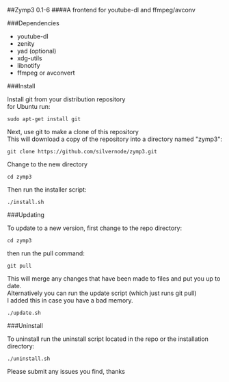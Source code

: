 
##Zymp3  0.1-6
####A frontend for youtube-dl and ffmpeg/avconv



###Dependencies  


* youtube-dl
* zenity
* yad (optional)
* xdg-utils
* libnotify
* ffmpeg or avconvert


###Install  

Install git from your distribution repository  
for Ubuntu run:  
```
sudo apt-get install git
```

Next, use git to make a clone of this repository  
This will download a copy of the repository into a directory named "zymp3":  

```
git clone https://github.com/silvernode/zymp3.git
```
Change to the new directory  
```
cd zymp3
```

Then run the installer script:
  
```
./install.sh
```

###Updating  

To update to a new version, first change to the repo directory:  
```
cd zymp3
```
then run the pull command:
```
git pull
```
This will merge any changes that have been made to files and put you up to date.  
Alternatively you can run the update script (which just runs git pull)  
I added this in case you have a bad memory.  
```
./update.sh
```

###Uninstall  

To uninstall run the uninstall script located in the repo or the installation directory: 

```
./uninstall.sh
```

Please submit any issues you find, thanks
